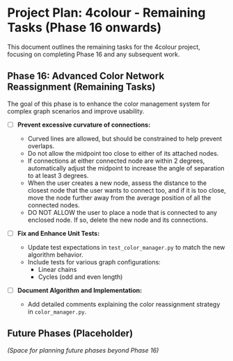 # Project Plan: 4colour - Remaining Tasks (Phase 16 onwards)

This document outlines the remaining tasks for the 4colour project, focusing on completing Phase 16 and any subsequent work.

## Phase 16: Advanced Color Network Reassignment (Remaining Tasks)

The goal of this phase is to enhance the color management system for complex graph scenarios and improve usability.

- [ ] **Prevent excessive curvature of connections:**
    * Curved lines are allowed, but should be constrained to help prevent overlaps.
    * Do not allow the midpoint too close to either of its attached nodes.
    * If connections at either connected node are within 2 degrees, automatically adjust the midpoint to increase the angle of separation to at least 3 degrees.
    * When the user creates a new node, assess the distance to the closest node that the user wants to connect too, and if it is too close, move the node further away from the average position of all the connected nodes.
    * DO NOT ALLOW the user to place a node that is connected to any enclosed node. If so, delete the new node and its connections.

- [ ] **Fix and Enhance Unit Tests:**
    * Update test expectations in `test_color_manager.py` to match the new algorithm behavior.
    * Include tests for various graph configurations:
        - Linear chains
        - Cycles (odd and even length)

- [ ] **Document Algorithm and Implementation:**
    * Add detailed comments explaining the color reassignment strategy in `color_manager.py`.

## Future Phases (Placeholder)

*(Space for planning future phases beyond Phase 16)*
